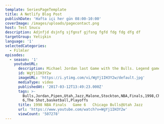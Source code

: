 ```yaml
---
template: SeriesPageTemplate
title: A Netlify Blog Post
publishDate: 'Hafta içi her gün 08:00-10:00'
coverImage: /images/uploads/pagecontact.png
host: Test Snucu
description: Adjnfjd dsjnfg sjfgnsf gjfsng fgfd fdg fdg dfg df
targetGroup: Yetişkin
language: '1'
selectedCategories:
  - Filmler
episodes:
  - season: '1'
    youtubeURL:
      description: Michael Jordan last Game with the Bulls. Legend game for a ring.
      id: WgYj1IH3Y2w
      imageURL: 'https://i.ytimg.com/vi/WgYj1IH3Y2w/default.jpg'
      mediaType: video
      publishedAt: '2017-03-12T13:49:23.000Z'
      tags: >-
        Bulls,Jordan,Pipen,Utah,Jazz,Malone,Stockton,NBA,Finals,1998,Chigago,Game
        6,The Shot,basketball,Playoffs
      title: 1998 NBA Finals   Game 6   Chicago Bulls@Utah Jazz
      url: 'https://www.youtube.com/watch?v=WgYj1IH3Y2w'
      viewCount: '507278'
---
```


